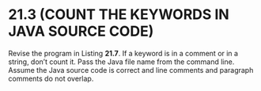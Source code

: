 # 21.3 (COUNT THE KEYWORDS IN JAVA SOURCE CODE) #
Revise the program in Listing **21.7**. If a keyword is in a comment or in a string, don’t count it. Pass the Java file name from the command line. Assume the Java source code is correct and line comments and paragraph comments do not overlap.
